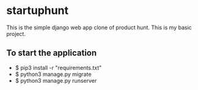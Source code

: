 # startuphunt
This is the simple django web app clone of product hunt. This is my basic project.

## To start the application
   -  $ pip3 install -r "requirements.txt"
   -  $ python3 manage.py migrate
   -  $ python3 manage.py runserver
